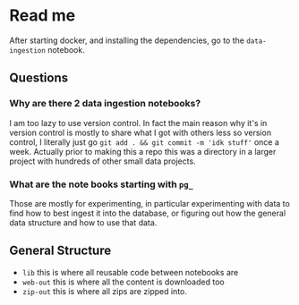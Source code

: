 # Read me

After starting docker, and installing the dependencies, go to the `data-ingestion` notebook.

## Questions

### Why are there 2 data ingestion notebooks?
I am too lazy to use version control. In fact the main reason why it's in version control is mostly to share what I got with others less so version control, I literally just go `git add . && git commit -m 'idk stuff'` once a week. Actually prior to making this a repo this was a directory in a larger project with hundreds of other small data projects.

### What are the note books starting with `pg_`
Those are mostly for experimenting, in particular experimenting with data to find how to best ingest it into the database, or figuring out how the general data structure and how to use that data.

## General Structure

- `lib` this is where all reusable code between notebooks are
- `web-out` this is where all the content is downloaded too
- `zip-out` this is where all zips are zipped into.
